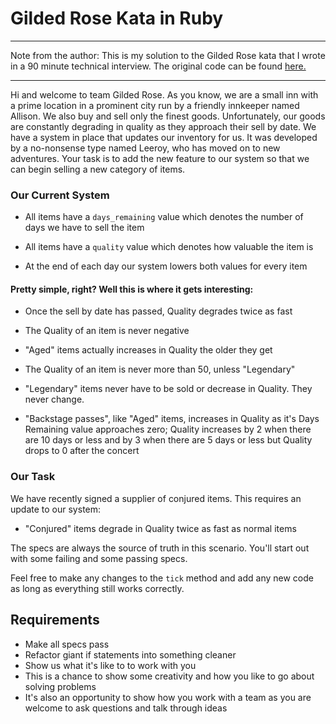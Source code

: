 # Gilded Rose Kata in Ruby

---

Note from the author: This is my solution to the Gilded Rose kata that I wrote in a 90 minute technical interview. The original code can be found [here.](https://github.com/Kajabi/Gilded-Rose-Ruby)

---
Hi and welcome to team Gilded Rose. As you know, we are a small inn with a prime location in a prominent city run by a friendly innkeeper named Allison. We also buy and sell only the finest goods. Unfortunately, our goods are constantly degrading in quality as they approach their sell by date. We have a system in place that updates our inventory for us. It was developed by a no-nonsense type named Leeroy, who has moved on to new adventures. Your task is to add the new feature to our system so that we can begin selling a new category of items.

### Our Current System

- All items have a `days_remaining` value which denotes the number of days we have to sell the item

- All items have a `quality` value which denotes how valuable the item is

- At the end of each day our system lowers both values for every item

#### Pretty simple, right? Well this is where it gets interesting:

- Once the sell by date has passed, Quality degrades twice as fast

- The Quality of an item is never negative

- "Aged" items actually increases in Quality the older they get

- The Quality of an item is never more than 50, unless "Legendary"

- "Legendary" items never have to be sold or decrease in Quality. They never change.

- "Backstage passes", like "Aged" items, increases in Quality as it's Days Remaining value approaches zero; Quality increases by 2 when there are 10 days or less and by 3 when there are 5 days or less but Quality drops to 0 after the concert

### Our Task

We have recently signed a supplier of conjured items. This requires an update to our system:

- "Conjured" items degrade in Quality twice as fast as normal items

The specs are always the source of truth in this scenario. You'll start out with some failing and some passing specs.

Feel free to make any changes to the `tick` method and add any new code as long as everything still works correctly.

## Requirements

- Make all specs pass
- Refactor giant if statements into something cleaner
- Show us what it's like to to work with you
- This is a chance to show some creativity and how you like to go about solving problems
- It's also an opportunity to show how you work with a team as you are welcome to ask questions and talk through ideas
